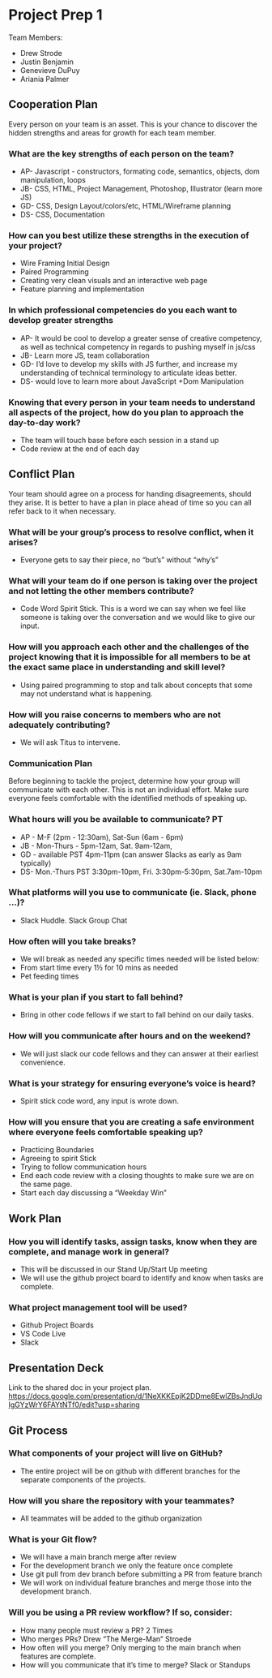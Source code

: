 # Project Prep 1

Team Members:  
* Drew Strode
* Justin Benjamin
* Genevieve DuPuy
* Ariania Palmer

## Cooperation Plan

Every person on your team is an asset. This is your chance to discover the hidden strengths and areas for growth for each team member.  

### What are the key strengths of each person on the team?  

* AP- Javascript - constructors, formating code, semantics, objects, dom manipulation, loops
* JB- CSS, HTML, Project Management, Photoshop, Illustrator (learn more JS)
* GD- CSS, Design Layout/colors/etc, HTML/Wireframe planning
* DS- CSS, Documentation

### How can you best utilize these strengths in the execution of your project?

* Wire Framing Initial Design
* Paired Programming
* Creating very clean visuals and an interactive web page
* Feature planning and implementation

### In which professional competencies do you each want to develop greater strengths

* AP- It would be cool to develop a greater sense of creative competency, as well as technical competency in regards to pushing myself in js/css
* JB- Learn more JS, team collaboration 
* GD- I’d love to develop my skills with JS further, and increase my understanding of technical terminology to articulate ideas better.
* DS- would love to learn more about JavaScript +Dom Manipulation

### Knowing that every person in your team needs to understand all aspects of the project, how do you plan to approach the day-to-day work?

* The team will touch base before each session in a stand up
* Code review at the end of each day

## Conflict Plan

Your team should agree on a process for handing disagreements, should they arise. It is better to have a plan in place ahead of time so you can all refer back to it when necessary.

### What will be your group’s process to resolve conflict, when it arises?

* Everyone gets to say their piece, no “but’s” without “why’s”

### What will your team do if one person is taking over the project and not letting the other members contribute?

* Code Word Spirit Stick. This is a word we can say when we feel like someone is taking over the conversation and we would like to give our input.

### How will you approach each other and the challenges of the project knowing that it is impossible for all members to be at the exact same place in understanding and skill level?

* Using paired programming to stop and talk about concepts that some may not understand what is happening.

### How will you raise concerns to members who are not adequately contributing?

* We will ask Titus to intervene.

### Communication Plan

Before beginning to tackle the project, determine how your group will communicate with each other. This is not an individual effort. Make sure everyone feels comfortable with the identified methods of speaking up.  

### What hours will you be available to communicate? PT

* AP - M-F (2pm - 12:30am), Sat-Sun (6am - 6pm)
* JB - Mon-Thurs - 5pm-12am, Sat. 9am-12am, 
* GD - available PST 4pm-11pm (can answer Slacks as early as 9am typically)
* DS- Mon.-Thurs PST 3:30pm-10pm, Fri. 3:30pm-5:30pm, Sat.7am-10pm

### What platforms will you use to communicate (ie. Slack, phone …)?

* Slack Huddle. Slack Group Chat

### How often will you take breaks?

* We will break as needed any specific times needed will be listed below:
* From start time every 1½ for 10 mins as needed
* Pet feeding times

### What is your plan if you start to fall behind? 

* Bring in other code fellows if we start to fall behind on our daily tasks.

### How will you communicate after hours and on the weekend?

* We will just slack our code fellows and they can answer at their earliest convenience.

### What is your strategy for ensuring everyone’s voice is heard?

* Spirit stick code word, any input is wrote down.

### How will you ensure that you are creating a safe environment where everyone feels comfortable speaking up?

* Practicing Boundaries
* Agreeing to spirit Stick
* Trying to follow communication hours
* End each code review with a closing thoughts to make sure we are on the same page.
* Start each day discussing a “Weekday Win”

## Work Plan

### How you will identify tasks, assign tasks, know when they are complete, and manage work in general? 

* This will be discussed in our Stand Up/Start Up meeting
* We will use the github project board to identify and know when tasks are complete.


### What project management tool will be used?

* Github Project Boards
* VS Code Live
* Slack

## Presentation Deck 

Link to the shared doc in your project plan.  
https://docs.google.com/presentation/d/1NeXKKEpjK2DDme8EwlZBsJndUqIgGYzWrY6FAYtNTf0/edit?usp=sharing

## Git Process

### What components of your project will live on GitHub?

* The entire project will be on github with different branches for the separate components of the projects.

### How will you share the repository with your teammates?

* All teammates will be added to the github organization

### What is your Git flow?

* We will have a main branch merge after review
* For the development branch we only the feature once complete
* Use git pull from dev branch before submitting a PR from feature branch
* We will work on individual feature branches and merge those into the development branch.

### Will you be using a PR review workflow? If so, consider:

* How many people must review a PR? 2 Times
* Who merges PRs? Drew “The Merge-Man” Stroede
* How often will you merge? Only merging to the main branch when features are complete.
* How will you communicate that it’s time to merge? Slack or Standups














